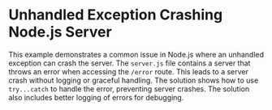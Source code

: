 # Unhandled Exception Crashing Node.js Server

This example demonstrates a common issue in Node.js where an unhandled exception can crash the server.  The `server.js` file contains a server that throws an error when accessing the `/error` route. This leads to a server crash without logging or graceful handling. The solution shows how to use `try...catch` to handle the error, preventing server crashes.  The solution also includes better logging of errors for debugging.